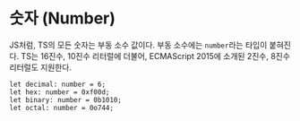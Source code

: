# 숫자 (Number)

JS처럼, TS의 모든 숫자는 부동 소수 값이다. 부동 소수에는 `number`라는 타입이 붙혀진다. TS는 16진수, 10진수 리터럴에 더불어, ECMAScript 2015에 소개된 2진수, 8진수 리터럴도 지원한다.

```Ts
let decimal: number = 6;
let hex: number = 0xf00d;
let binary: number = 0b1010;
let octal: number = 0o744;
```